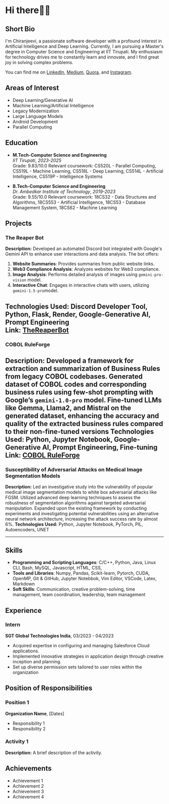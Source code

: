 
# Hi there👋🏼

## Short Bio
I'm Chiranjeevi, a passionate software developer with a profound interest in Artificial Intelligence and Deep Learning. Currently, I am pursuing a Master's degree in Computer Science and Engineering at IIT Tirupati. My enthusiasm for technology drives me to constantly learn and innovate, and I find great joy in solving complex problems.

You can find me on [LinkedIn](https://www.linkedin.com/in/chiranjeevi-b-s-291812221/), [Medium](https://medium.com/@chiranjeevibs97), [Quora](https://www.quora.com/profile/Chiranjeevi-Shankar), and [Instagram](https://www.instagram.com/_chiranjeevi_bs_/).

## Areas of Interest
- Deep Learning/Generative AI
- Machine Learning/Artificial Intelligence
- Legacy Modernization
- Large Language Models
- Android Development
- Parallel Computing

## Education
- **M.Tech-Computer Science and Engineering**  
_IIT Tirupati_, _2023-2025_  
Grade: 9.83/10.0
Relevant coursework: CS520L - Parallel Computing, CS519L - Machine Learning, CS518L - Deep Learning, CS514L - Artificial Intelligence, CS519P - Intelligence Systems

- **B.Tech-Computer Science and Engineering**  
_Dr. Ambedkar Institute of Technology_, _2019-2023_  
Grade: 9.55/10.0
Relevant coursework: 18CS32 - Data Structures and Algorithms, 18CS553 - Artificial Intelligence, 18CS53 - Database Management System, 18CS62 - Machine Learning

## Projects
###  The Reaper Bot
**Description:** Developed an automated Discord bot integrated with Google's Gemini API to enhance user interactions and data analysis. The bot offers:

1. **Website Summaries**: Provides summaries from public website links.
2. **Web3 Compliance Analysis**: Analyzes websites for Web3 compliance.
3. **Image Analysis**: Performs detailed analysis of images using `gemini-pro-vision` model.
4. **Interactive Chat**: Engages in interactive chats with users, utilizing `gemini-1.5-pro`model.

**Technologies Used:** Discord Developer Tool, Python, Flask, Render, Google-Generative AI, Prompt Engineering	
**Link:** [TheReaperBot](https://github.com/Chiranjeevi2001/ichariusBrief-1)
---
### COBOL RuleForge
**Description:** Developed a framework for extraction and summarization of Business Rules from legacy COBOL codebases. Generated dataset of COBOL codes and corresponding business rules using few-shot prompting with Google’s `gemini-1.0-pro` model. Fine-tuned LLMs like Gemma, Llama2, and Mistral on the generated dataset, enhancing the accuracy and quality
of the extracted business rules compared to their non-fine-tuned versions 
**Technologies Used:** Python, Jupyter Notebook, Google-Generative AI, Prompt Engineering, Fine-tuning
**Link:** [COBOL RuleForge](https://github.com/Chiranjeevi2001/cobol-ruleforge)
---
### Susceptibility of Adversarial Attacks on Medical Image Segmentation Models
**Description:** Led an investigative study into the vulnerability of popular medical image segmentation models to white box adversarial attacks like FGSM. Utilized advanced deep learning techniques to assess the robustness of segmentation algorithms against targeted adversarial manipulation. Expanded upon the existing framework by conducting experiments and investigating potential vulnerabilities using an alternative neural network architecture, increasing the attack success rate by almost 6%. 
**Technologies Used:** Python, Jupyter Notebook, PyTorch, PIL, Autoencoders, UNET
<!-- **Link:** [COBOL RuleForge](https://github.com/Chiranjeevi2001/cobol-ruleforge)-->
---
## Skills
- **Programming and Scripting Languages**: C/C++, Python, Java, Linux CLI, Bash, MySQL, Javascript, HTML, CSS, 
- **Tools and Libraries**: Numpy, Pandas, Scikit-learn, Pytorch, CUDA, OpenMP, Git & GitHub, Jupyter Notebbok, Vim Editor, VSCode, Latex, Markdown
- **Soft Skills**: Communication, creative problem-solving, time management, team coordination, leadership, team management

## Experience
### Intern
**SGT Global Technologies India**, 03/2023 - 04/2023 
- Acquired expertise in configuring and managing Salesforce Cloud applications.
- Implemented innovative strategies in application design through creative inception and planning.
- Set up diverse permission sets tailored to user roles within the organization


## Position of Responsibilities
### Position 1
**Organization Name**, [Dates]  
- Responsibility 1
- Responsibility 2

### Activity 1
**Description:** A brief description of the activity.

## Achievements
- Achievement 1
- Achievement 2
- Achievement 3
- Achievement 4

